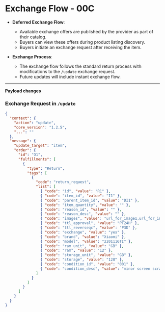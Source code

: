 # Exchange Flow - 00C

- **Deferred Exchange Flow**:  
  - Available exchange offers are published by the provider as part of their catalog.  
  - Buyers can view these offers during product listing discovery.  
  - Buyers initiate an exchange request after receiving the item.  

- **Exchange Process**:  
  - The exchange flow follows the standard return process with modifications to the `/update` exchange request.  
  - Future updates will include instant exchange flow.  

---

**Payload changes**

### Exchange Request in `/update`
```json
{
  "context": {
    "action": "update",
    "core_version": "1.2.5",
    "...": ""
  },
  "message": {
    "update_target": "item",
    "order": {
      "id": "O1",
      "fulfillments": [
        {
          "type": "Return",
          "tags": [
            {
              "code": "return_request",
              "list": [
                { "code": "id", "value": "R1" },
                { "code": "item_id", "value": "I1" },
                { "code": "parent_item_id", "value": "DI1" },
                { "code": "item_quantity", "value": "" },
                { "code": "reason_id", "value": "" },
                { "code": "reason_desc", "value": "" },
                { "code": "images", "value": "url_for_image1,url_for_image2" },
                { "code": "ttl_approval", "value": "PT24H" },
                { "code": "ttl_reverseqc", "value": "P3D" },
                { "code": "exchange", "value": "yes" },
                { "code": "brand", "value": "Xiaomi" },
                { "code": "model", "value": "2201116TI" },
                { "code": "ram_unit", "value": "GB" },
                { "code": "ram", "value": "12" },
                { "code": "storage_unit", "value": "GB" },
                { "code": "storage", "value": "128" },
                { "code": "condition_id", "value": "001" },
                { "code": "condition_desc", "value": "minor screen scratches" }
              ]
            }
          ]
        }
      ]
    }
  }
}
```